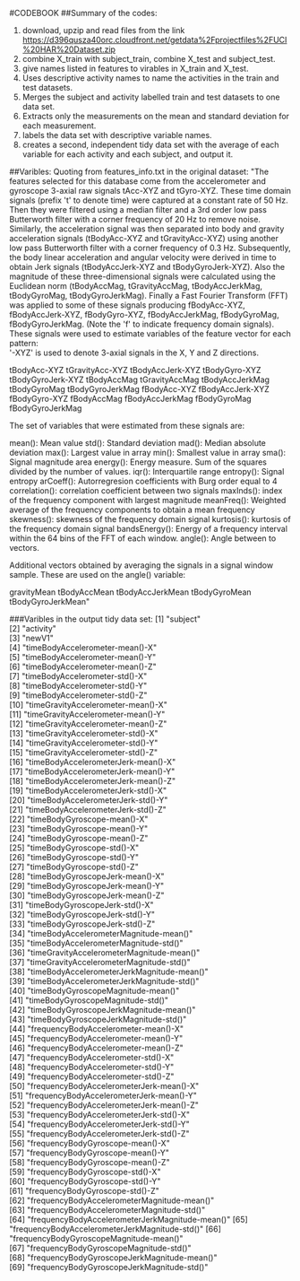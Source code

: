 #CODEBOOK
##Summary of the codes:
1. download, upzip and read files from the link https://d396qusza40orc.cloudfront.net/getdata%2Fprojectfiles%2FUCI%20HAR%20Dataset.zip
2. combine X_train with subject_train, combine X_test and subject_test.
3. give names listed in features to virables in X_train and X_test.
4. Uses descriptive activity names to name the activities in the train and test datasets.
5. Merges the subject and activity labelled train and test datasets to one data set.
6. Extracts only the measurements on the mean and standard deviation for each measurement.
7. labels the data set with descriptive variable names.
8. creates a second, independent tidy data set with the average of each variable for each activity and each subject, and output it.

##Varibles:
Quoting from features_info.txt in the original dataset:
"The features selected for this database come from the accelerometer and gyroscope 3-axial raw signals tAcc-XYZ and tGyro-XYZ. These time domain signals (prefix 't' to denote time) were captured at a constant rate of 50 Hz. Then they were filtered using a median filter and a 3rd order low pass Butterworth filter with a corner frequency of 20 Hz to remove noise. Similarly, the acceleration signal was then separated into body and gravity acceleration signals (tBodyAcc-XYZ and tGravityAcc-XYZ) using another low pass Butterworth filter with a corner frequency of 0.3 Hz. 
Subsequently, the body linear acceleration and angular velocity were derived in time to obtain Jerk signals (tBodyAccJerk-XYZ and tBodyGyroJerk-XYZ). Also the magnitude of these three-dimensional signals were calculated using the Euclidean norm (tBodyAccMag, tGravityAccMag, tBodyAccJerkMag, tBodyGyroMag, tBodyGyroJerkMag). 
Finally a Fast Fourier Transform (FFT) was applied to some of these signals producing fBodyAcc-XYZ, fBodyAccJerk-XYZ, fBodyGyro-XYZ, fBodyAccJerkMag, fBodyGyroMag, fBodyGyroJerkMag. (Note the 'f' to indicate frequency domain signals). 
These signals were used to estimate variables of the feature vector for each pattern:  
'-XYZ' is used to denote 3-axial signals in the X, Y and Z directions.

tBodyAcc-XYZ
tGravityAcc-XYZ
tBodyAccJerk-XYZ
tBodyGyro-XYZ
tBodyGyroJerk-XYZ
tBodyAccMag
tGravityAccMag
tBodyAccJerkMag
tBodyGyroMag
tBodyGyroJerkMag
fBodyAcc-XYZ
fBodyAccJerk-XYZ
fBodyGyro-XYZ
fBodyAccMag
fBodyAccJerkMag
fBodyGyroMag
fBodyGyroJerkMag

The set of variables that were estimated from these signals are: 

mean(): Mean value
std(): Standard deviation
mad(): Median absolute deviation 
max(): Largest value in array
min(): Smallest value in array
sma(): Signal magnitude area
energy(): Energy measure. Sum of the squares divided by the number of values. 
iqr(): Interquartile range 
entropy(): Signal entropy
arCoeff(): Autorregresion coefficients with Burg order equal to 4
correlation(): correlation coefficient between two signals
maxInds(): index of the frequency component with largest magnitude
meanFreq(): Weighted average of the frequency components to obtain a mean frequency
skewness(): skewness of the frequency domain signal 
kurtosis(): kurtosis of the frequency domain signal 
bandsEnergy(): Energy of a frequency interval within the 64 bins of the FFT of each window.
angle(): Angle between to vectors.

Additional vectors obtained by averaging the signals in a signal window sample. These are used on the angle() variable:

gravityMean
tBodyAccMean
tBodyAccJerkMean
tBodyGyroMean
tBodyGyroJerkMean"


###Varibles in the output tidy data set:
[1] "subject"                                       
 [2] "activity"                                      
 [3] "newV1"                                         
 [4] "timeBodyAccelerometer-mean()-X"                
 [5] "timeBodyAccelerometer-mean()-Y"                
 [6] "timeBodyAccelerometer-mean()-Z"                
 [7] "timeBodyAccelerometer-std()-X"                 
 [8] "timeBodyAccelerometer-std()-Y"                 
 [9] "timeBodyAccelerometer-std()-Z"                 
[10] "timeGravityAccelerometer-mean()-X"             
[11] "timeGravityAccelerometer-mean()-Y"             
[12] "timeGravityAccelerometer-mean()-Z"             
[13] "timeGravityAccelerometer-std()-X"              
[14] "timeGravityAccelerometer-std()-Y"              
[15] "timeGravityAccelerometer-std()-Z"              
[16] "timeBodyAccelerometerJerk-mean()-X"            
[17] "timeBodyAccelerometerJerk-mean()-Y"            
[18] "timeBodyAccelerometerJerk-mean()-Z"            
[19] "timeBodyAccelerometerJerk-std()-X"             
[20] "timeBodyAccelerometerJerk-std()-Y"             
[21] "timeBodyAccelerometerJerk-std()-Z"             
[22] "timeBodyGyroscope-mean()-X"                    
[23] "timeBodyGyroscope-mean()-Y"                    
[24] "timeBodyGyroscope-mean()-Z"                    
[25] "timeBodyGyroscope-std()-X"                     
[26] "timeBodyGyroscope-std()-Y"                     
[27] "timeBodyGyroscope-std()-Z"                     
[28] "timeBodyGyroscopeJerk-mean()-X"                
[29] "timeBodyGyroscopeJerk-mean()-Y"                
[30] "timeBodyGyroscopeJerk-mean()-Z"                
[31] "timeBodyGyroscopeJerk-std()-X"                 
[32] "timeBodyGyroscopeJerk-std()-Y"                 
[33] "timeBodyGyroscopeJerk-std()-Z"                 
[34] "timeBodyAccelerometerMagnitude-mean()"         
[35] "timeBodyAccelerometerMagnitude-std()"          
[36] "timeGravityAccelerometerMagnitude-mean()"      
[37] "timeGravityAccelerometerMagnitude-std()"       
[38] "timeBodyAccelerometerJerkMagnitude-mean()"     
[39] "timeBodyAccelerometerJerkMagnitude-std()"      
[40] "timeBodyGyroscopeMagnitude-mean()"             
[41] "timeBodyGyroscopeMagnitude-std()"              
[42] "timeBodyGyroscopeJerkMagnitude-mean()"         
[43] "timeBodyGyroscopeJerkMagnitude-std()"          
[44] "frequencyBodyAccelerometer-mean()-X"           
[45] "frequencyBodyAccelerometer-mean()-Y"           
[46] "frequencyBodyAccelerometer-mean()-Z"           
[47] "frequencyBodyAccelerometer-std()-X"            
[48] "frequencyBodyAccelerometer-std()-Y"            
[49] "frequencyBodyAccelerometer-std()-Z"            
[50] "frequencyBodyAccelerometerJerk-mean()-X"       
[51] "frequencyBodyAccelerometerJerk-mean()-Y"       
[52] "frequencyBodyAccelerometerJerk-mean()-Z"       
[53] "frequencyBodyAccelerometerJerk-std()-X"        
[54] "frequencyBodyAccelerometerJerk-std()-Y"        
[55] "frequencyBodyAccelerometerJerk-std()-Z"        
[56] "frequencyBodyGyroscope-mean()-X"               
[57] "frequencyBodyGyroscope-mean()-Y"               
[58] "frequencyBodyGyroscope-mean()-Z"               
[59] "frequencyBodyGyroscope-std()-X"                
[60] "frequencyBodyGyroscope-std()-Y"                
[61] "frequencyBodyGyroscope-std()-Z"                
[62] "frequencyBodyAccelerometerMagnitude-mean()"    
[63] "frequencyBodyAccelerometerMagnitude-std()"     
[64] "frequencyBodyAccelerometerJerkMagnitude-mean()"
[65] "frequencyBodyAccelerometerJerkMagnitude-std()" 
[66] "frequencyBodyGyroscopeMagnitude-mean()"        
[67] "frequencyBodyGyroscopeMagnitude-std()"         
[68] "frequencyBodyGyroscopeJerkMagnitude-mean()"    
[69] "frequencyBodyGyroscopeJerkMagnitude-std()"  
